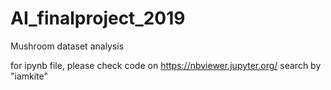 # AI_finalproject_2019
Mushroom dataset analysis  

for ipynb file, please check code on https://nbviewer.jupyter.org/ search by "iamkite"
